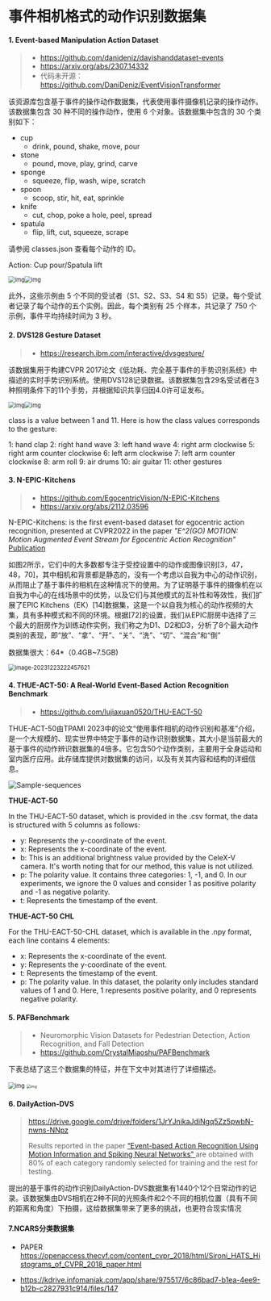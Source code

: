 # 事件相机格式的动作识别数据集

#### 1. Event-based Manipulation Action Dataset

> - <https://github.com/danideniz/davishanddataset-events>
> - <https://arxiv.org/abs/2307.14332>
> - 代码未开源：<https://github.com/DaniDeniz/EventVisionTransformer>

该资源库包含基于事件的操作动作数据集，代表使用事件摄像机记录的操作动作。该数据集包含 30 种不同的操作动作，使用 6 个对象。该数据集中包含的 30 个类别如下：

- cup
  - drink, pound, shake, move, pour
- stone
  - pound, move, play, grind, carve
- sponge
  - squeeze, flip, wash, wipe, scratch
- spoon
  - scoop, stir, hit, eat, sprinkle
- knife
  - cut, chop, poke a hole, peel, spread
- spatula
  - flip, lift, cut, squeeze, scrape

请参阅 classes.json 查看每个动作的 ID。

Action: Cup pour/Spatula lift

<img src="动作识别数据集.assets/cup_pour.gif" alt="img" style="zoom:80%;" /><img src="动作识别数据集.assets/spatula_lift.gif" alt="img" style="zoom:80%;" />

此外，这些示例由 5 个不同的受试者（S1、S2、S3、S4 和 S5）记录。每个受试者记录了每个动作的五个实例。因此，每个类别有 25 个样本，共记录了 750 个示例，事件平均持续时间为 3 秒。

#### 2. DVS128 Gesture Dataset

> - <https://research.ibm.com/interactive/dvsgesture/>

该数据集用于构建CVPR 2017论文《低功耗、完全基于事件的手势识别系统》中描述的实时手势识别系统。使用DVS128记录数据。该数据集包含29名受试者在3种照明条件下的11个手势，并根据知识共享归因4.0许可证发布。

<img src="动作识别数据集.assets/arm_roll.gif" alt="img" style="zoom: 80%;" /><img src="动作识别数据集.assets/air_drums.gif" alt="img" style="zoom: 80%;" />

class is a value between 1 and 11. Here is how the class values corresponds to the gesture:

1: hand clap
2: right hand wave
3: left hand wave
4: right arm clockwise
5: right arm counter clockwise
6: left arm clockwise
7: left arm counter clockwise
8: arm roll
9: air drums
10: air guitar
11: other gestures

#### 3. N-EPIC-Kitchens

> - <https://github.com/EgocentricVision/N-EPIC-Kitchens>
> - <https://arxiv.org/abs/2112.03596>

N-EPIC-Kitchens: is the first event-based dataset for egocentric action recognition, presented at CVPR2022 in the paper *"E^2(GO) MOTION: Motion Augmented Event Stream for Egocentric Action Recognition"* [Publication](https://arxiv.org/abs/2112.03596)

如图2所示，它们中的大多数都专注于受控设置中的动作或图像识别[3，47，48，70]，其中相机和背景都是静态的，没有一个考虑以自我为中心的动作识别，从而阻止了基于事件的相机在这种情况下的使用。为了证明基于事件的摄像机在以自我为中心的在线场景中的优势，以及它们与其他模式的互补性和等效性，我们扩展了EPIC Kitchens（EK）[14]数据集，这是一个以自我为核心的动作视频的大集，具有多种模式和不同的环境。根据[72]的设置，我们从EPIC厨房中选择了三个最大的厨房作为训练动作实例，我们称之为D1、D2和D3，分析了8个最大动作类别的表现，即“放”、“拿”、“开”、“关”、“洗”、“切”、“混合”和“倒”

数据集很大：64*（0.4GB~7.5GB)

<img src="动作识别数据集.assets/image-20231223222457621.png" alt="image-20231223222457621" style="zoom:80%;" />

#### 4. THUE-ACT-50: A Real-World Event-Based Action Recognition Benchmark

> - <https://github.com/lujiaxuan0520/THU-EACT-50>

THUE-ACT-50由TPAMI 2023中的论文“使用事件相机的动作识别和基准”介绍，是一个大规模的、现实世界中特定于事件的动作识别数据集，其大小是当前最大的基于事件的动作辨识数据集的4倍多。它包含50个动作类别，主要用于全身运动和室内医疗应用。此存储库提供对数据集的访问，以及有关其内容和结构的详细信息。

![Sample-sequences](动作识别数据集.assets/sample-sequences.jpg)

**THUE-ACT-50**

In the THU-EACT-50 dataset, which is provided in the .csv format, the data is structured with 5 columns as follows:

- y: Represents the y-coordinate of the event.
- x: Represents the x-coordinate of the event.
- b: This is an additional brightness value provided by the CeleX-V camera. It's worth noting that for our method, this value is not utilized.
- p: The polarity value. It contains three categories: 1, -1, and 0. In our experiments, we ignore the 0 values and consider 1 as positive polarity and -1 as negative polarity.
- t: Represents the timestamp of the event.

**THUE-ACT-50 CHL**

For the THU-EACT-50-CHL dataset, which is available in the .npy format, each line contains 4 elements:

- x: Represents the x-coordinate of the event.
- y: Represents the y-coordinate of the event.
- t: Represents the timestamp of the event.
- p: The polarity value. In this dataset, the polarity only includes standard values of 1 and 0. Here, 1 represents positive polarity, and 0 represents negative polarity.

#### 5. PAFBenchmark

> - Neuromorphic Vision Datasets for Pedestrian Detection, Action Recognition, and Fall Detection
> - <https://github.com/CrystalMiaoshu/PAFBenchmark>

下表总结了这三个数据集的特征，并在下文中对其进行了详细描述。

<img src="动作识别数据集.assets/5.jpg" alt="img" style="zoom:80%;" />

<img src="动作识别数据集.assets/4.jpg" alt="img" style="zoom: 50%;" />

#### 6. DailyAction-DVS

> <https://drive.google.com/drive/folders/1JrYJnikaJdiNgq5Zz5pwbN-nwns-NNpz>
>
> Results reported in the paper [“Event-based Action Recognition Using Motion Information and Spiking Neural Networks” ](https://www.ijcai.org/proceedings/2021/0240.pdf)are obtained with 80% of each category randomly selected for training and the rest for testing. 

提出的基于事件的动作识别DailyAction-DVS数据集有1440个12个日常动作的记录。该数据集由DVS相机在2种不同的光照条件和2个不同的相机位置（具有不同的距离和角度）下拍摄，这给数据集带来了更多的挑战，也更符合现实情况

#### 7.NCARS分类数据集

- PAPER https://openaccess.thecvf.com/content_cvpr_2018/html/Sironi_HATS_Histograms_of_CVPR_2018_paper.html

- https://kdrive.infomaniak.com/app/share/975517/6c86bad7-b1ea-4ee9-b12b-c2827931c914/files/147

